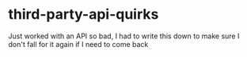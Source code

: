 # third-party-api-quirks
Just worked with an API so bad, I had to write this down to make sure I don't fall for it again if I need to come back
